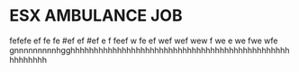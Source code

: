 #  ESX AMBULANCE JOB 
fefefe
ef
fe
fe
#ef
ef
#ef
e
f
feef
w
fe
ef
wef
wef
wew
f
we
e
we
fwe
wfe
gnnnnnnnnnhgghhhhhhhhhhhhhhhhhhhhhhhhhhhhhhhhhhhhhhhhhhhhhhhhhhhhhhh
